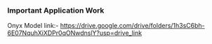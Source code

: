 ### Important Application Work

Onyx Model link:-
https://drive.google.com/drive/folders/1h3sC6bh-6E07NquhXiXDPr0qONwdnslY?usp=drive_link